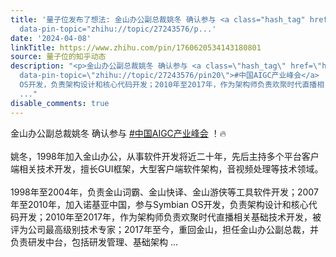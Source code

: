 ```yaml
---
title: '量子位发布了想法: 金山办公副总裁姚冬 确认参与 <a class="hash_tag" href="https://www.zhihu.com/topic/27243576"
  data-pin-topic="zhihu://topic/27243576/p...'
date: '2024-04-08'
linkTitle: https://www.zhihu.com/pin/1760620534143180801
source: 量子位的知乎动态
description: "<p>金山办公副总裁姚冬 确认参与 <a class=\"hash_tag\" href=\"https://www.zhihu.com/topic/27243576\"
  data-pin-topic=\"zhihu://topic/27243576/pin20\">#中国AIGC产业峰会</a> ！\U0001F525<br><br>姚冬，1998年加入金山办公，从事软件开发将近二十年，先后主持多个平台客户端相关技术开发，擅长GUI框架，大型客户端软件架构，音视频处理等技术领域。<br><br>1998年至2004年，负责金山词霸、金山快译、金山游侠等工具软件开发；2007年至2010年，加入诺基亚中国，参与Symbian
  OS开发，负责架构设计和核心代码开发；2010年至2017年，作为架构师负责欢聚时代直播相关基础技术开发，被评为公司最高级别技术专家；2017年至今，重回金山，担任金山办公副总裁，并负责研发中台，包括研发管理、基础架构
  ..."
disable_comments: true
---
```

<p>金山办公副总裁姚冬 确认参与 <a class="hash_tag" href="https://www.zhihu.com/topic/27243576" data-pin-topic="zhihu://topic/27243576/pin20">#中国AIGC产业峰会</a> ！🔥<br><br>姚冬，1998年加入金山办公，从事软件开发将近二十年，先后主持多个平台客户端相关技术开发，擅长GUI框架，大型客户端软件架构，音视频处理等技术领域。<br><br>1998年至2004年，负责金山词霸、金山快译、金山游侠等工具软件开发；2007年至2010年，加入诺基亚中国，参与Symbian OS开发，负责架构设计和核心代码开发；2010年至2017年，作为架构师负责欢聚时代直播相关基础技术开发，被评为公司最高级别技术专家；2017年至今，重回金山，担任金山办公副总裁，并负责研发中台，包括研发管理、基础架构 ...